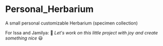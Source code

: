 # Personal_Herbarium
A small personal customizable Herbarium (specimen collection) 

For Issa and Jamilya: :green_heart: 
*Let's work on this little project with joy and create something nice* :smiley: